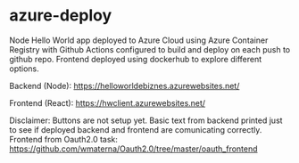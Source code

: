 # azure-deploy

Node Hello World app deployed to Azure Cloud using Azure Container Registry with Github Actions configured to build and deploy on each push to github repo.
Frontend deployed using dockerhub to explore different options.

Backend (Node):
https://helloworldebiznes.azurewebsites.net/

Frontend (React):
https://hwclient.azurewebsites.net/

Disclaimer: Buttons are not setup yet. Basic text from backend printed just to see if deployed backend and frontend are comunicating correctly. 
Frontend from Oauth2.0 task: https://github.com/wmaterna/Oauth2.0/tree/master/oauth_frontend
